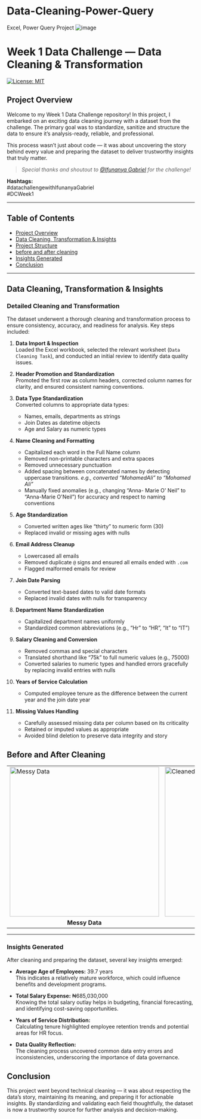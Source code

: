 # Data-Cleaning-Power-Query
Excel, Power Query Project
![image](https://github.com/user-attachments/assets/301a0352-a51f-400a-8aaa-5f626841a310)

# Week 1 Data Challenge — Data Cleaning & Transformation

[![License: MIT](https://img.shields.io/badge/License-MIT-yellow.svg)](LICENSE)

## Project Overview

Welcome to my Week 1 Data Challenge repository! In this project, I embarked on an exciting data cleaning journey with a dataset from the challenge. The primary goal was to standardize, sanitize and structure the data to ensure it’s analysis-ready, reliable, and professional.

This process wasn’t just about code — it was about uncovering the story behind every value and preparing the dataset to deliver trustworthy insights that truly matter.

> *Special thanks and shoutout to [@Ifunanya Gabriel](https://github.com/IfunanyaGabriel) for the challenge!*

**Hashtags:**  
#datachallengewithIfunanyaGabriel  
#DCWeek1

---

## Table of Contents

- [Project Overview](#project-overview)  
- [Data Cleaning, Transformation & Insights](#data-cleaning-transformation--insights)  
- [Project Structure](#project-structure)  
- [before and after cleaning](#before-and-after-cleaning)  
- [Insights Generated](#insights-generated)  
- [Conclusion](#conclusion)

---

## Data Cleaning, Transformation & Insights

### Detailed Cleaning and Transformation

The dataset underwent a thorough cleaning and transformation process to ensure consistency, accuracy, and readiness for analysis. Key steps included:

1. **Data Import & Inspection**  
   Loaded the Excel workbook, selected the relevant worksheet (`Data Cleaning Task`), and conducted an initial review to identify data quality issues.

2. **Header Promotion and Standardization**  
   Promoted the first row as column headers, corrected column names for clarity, and ensured consistent naming conventions.

3. **Data Type Standardization**  
   Converted columns to appropriate data types:  
   - Names, emails, departments as strings  
   - Join Dates as datetime objects  
   - Age and Salary as numeric types

4. **Name Cleaning and Formatting**  
   - Capitalized each word in the Full Name column  
   - Removed non-printable characters and extra spaces  
   - Removed unnecessary punctuation  
   - Added spacing between concatenated names by detecting uppercase transitions. 
     *e.g., converted “MohamedAli” to “Mohamed Ali”*  
   - Manually fixed anomalies (e.g., changing “Anna- Marie O' Neil” to “Anna-Marie O'Neil”) for accuracy and respect to naming conventions

5. **Age Standardization**  
   - Converted written ages like “thirty” to numeric form (30)  
   - Replaced invalid or missing ages with nulls

6. **Email Address Cleanup**  
   - Lowercased all emails  
   - Removed duplicate `@` signs and ensured all emails ended with `.com`  
   - Flagged malformed emails for review

7. **Join Date Parsing**  
   - Converted text-based dates to valid date formats  
   - Replaced invalid dates with nulls for transparency

8. **Department Name Standardization**  
   - Capitalized department names uniformly  
   - Standardized common abbreviations (e.g., “Hr” to “HR”, “It” to “IT”)

9. **Salary Cleaning and Conversion**  
   - Removed commas and special characters  
   - Translated shorthand like “75k” to full numeric values (e.g., 75000)  
   - Converted salaries to numeric types and handled errors gracefully by replacing invalid entries with nulls

10. **Years of Service Calculation**  
    - Computed employee tenure as the difference between the current year and the join date year

11. **Missing Values Handling**  
    - Carefully assessed missing data per column based on its criticality  
    - Retained or imputed values as appropriate  
    - Avoided blind deletion to preserve data integrity and story

## Before and After Cleaning

<table>
  <tr>
    <td><img src="https://github.com/user-attachments/assets/dbc49520-0c85-479c-895e-04aaa3675168" alt="Messy Data" width="400"></td>
    <td><img src="https://github.com/user-attachments/assets/5d761940-1e82-439f-8bcd-ea2a4432e72b" alt="Cleaned Data" width="400"></td>
  </tr>
  <tr>
    <td align="center"><b>Messy Data</b></td>
    <td align="center"><b>Cleaned Data</b></td>
  </tr>
</table>

---

### Insights Generated

After cleaning and preparing the dataset, several key insights emerged:

- **Average Age of Employees:** 39.7 years  
  This indicates a relatively mature workforce, which could influence benefits and development programs.

- **Total Salary Expense:** ₦685,030,000  
  Knowing the total salary outlay helps in budgeting, financial forecasting, and identifying cost-saving opportunities.

- **Years of Service Distribution:**  
  Calculating tenure highlighted employee retention trends and potential areas for HR focus.

- **Data Quality Reflection:**  
  The cleaning process uncovered common data entry errors and inconsistencies, underscoring the importance of data governance.

## Conclusion

This project went beyond technical cleaning — it was about respecting the data’s story, maintaining its meaning, and preparing it for actionable insights. By standardizing and validating each field thoughtfully, the dataset is now a trustworthy source for further analysis and decision-making.
